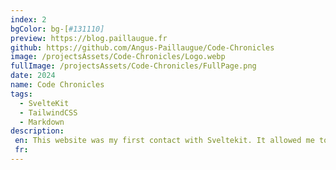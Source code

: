 ```yaml
---
index: 2
bgColor: bg-[#131110]
preview: https://blog.paillaugue.fr
github: https://github.com/Angus-Paillaugue/Code-Chronicles
image: /projectsAssets/Code-Chronicles/Logo.webp
fullImage: /projectsAssets/Code-Chronicles/FullPage.png
date: 2024
name: Code Chronicles
tags:
  - SvelteKit
  - TailwindCSS
  - Markdown
description:
 en: This website was my first contact with Sveltekit. It allowed me to learn the fundamentals principles of Sveltekit.
 fr: 
---
```

